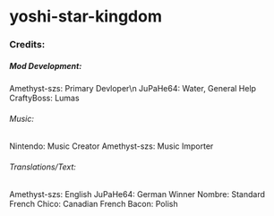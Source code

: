# yoshi-star-kingdom

### Credits:

##### Mod Development:
Amethyst-szs: Primary Devloper\n
JuPaHe64: Water, General Help
CraftyBoss: Lumas

###### Music:
Nintendo: Music Creator
Amethyst-szs: Music Importer

###### Translations/Text:
Amethyst-szs: English
JuPaHe64: German
Winner Nombre: Standard French
Chico: Canadian French
Bacon: Polish
